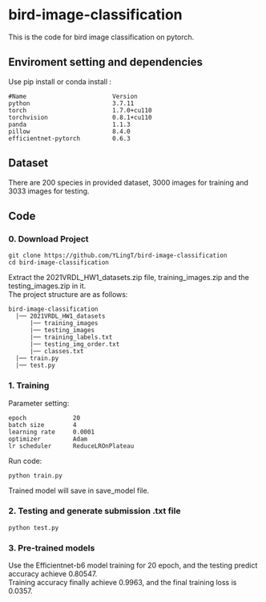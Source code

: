 # bird-image-classification

This is the code for bird image classification on pytorch.

## Enviroment setting and dependencies 
Use pip install or conda install :
```
#Name                        Version
python                       3.7.11
torch                        1.7.0+cu110
torchvision                  0.8.1+cu110
panda                        1.1.3
pillow                       8.4.0
efficientnet-pytorch         0.6.3
```
## Dataset 
There are 200 species in provided dataset, 3000 images for training and 3033 images for testing.

## Code 
### 0. Download Project
```
git clone https://github.com/YLingT/bird-image-classification
cd bird-image-classification
```
Extract the 2021VRDL_HW1_datasets.zip file, training_images.zip and the testing_images.zip in it.  
The project structure are as follows:
```
bird-image-classification
  |── 2021VRDL_HW1_datasets
      |── training_images
      |── testing_images
      |── training_labels.txt
      |── testing_img_order.txt
      |── classes.txt
  |── train.py
  |── test.py
```
### 1.  Training
Parameter setting:
```
epoch             20
batch size        4
learning rate     0.0001
optimizer         Adam
lr scheduler      ReduceLROnPlateau
```
Run code:
```
python train.py
```
Trained model will save in save_model file.
### 2.  Testing and generate submission .txt file
```
python test.py
```
### 3.  Pre-trained models
Use the Efficientnet-b6 model training for 20 epoch, and the testing predict accuracy achieve 0.80547.  
Training accuracy finally achieve 0.9963, and the final training loss is 0.0357.


